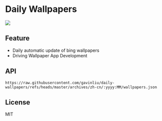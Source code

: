 # Daily Wallpapers
  
![](https://www.bing.com/th?id=OHR.CANYE24_ZH-CN3884754296_UHD.jpg)

## Feature

- Daily automatic update of bing wallpapers
- Driving Wallpaper App Development

## API

```
https://raw.githubusercontent.com/gavinliu/daily-wallpapers/refs/heads/master/archives/zh-cn/:yyyy:MM/wallpapers.json
```

## License

MIT
  